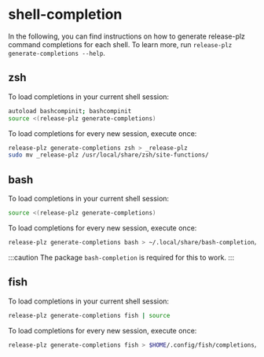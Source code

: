 # shell-completion

In the following, you can find instructions on how to generate release-plz command completions for
each shell.
To learn more, run `release-plz generate-completions --help`.

## zsh

To load completions in your current shell session:

```sh
autoload bashcompinit; bashcompinit
source <(release-plz generate-completions)
```

To load completions for every new session, execute once:

```sh
release-plz generate-completions zsh > _release-plz
sudo mv _release-plz /usr/local/share/zsh/site-functions/
```

## bash

To load completions in your current shell session:

```sh
source <(release-plz generate-completions)
```

To load completions for every new session, execute once:

```sh
release-plz generate-completions bash > ~/.local/share/bash-completion/completions/release-plz
```

:::caution
The package `bash-completion` is required for this to work.
:::

## fish

To load completions in your current shell session:

```sh
release-plz generate-completions fish | source
```

To load completions for every new session, execute once:

```sh
release-plz generate-completions fish > $HOME/.config/fish/completions/release-plz.fish
```
